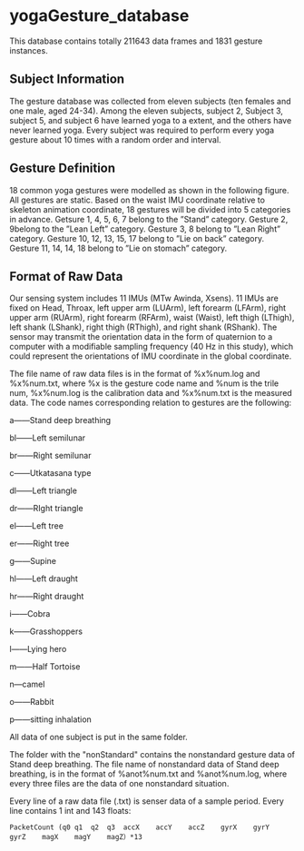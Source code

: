 # yogaGesture_database

This database contains totally 211643 data frames and 1831 gesture instances.

## Subject Information

The gesture database was collected from eleven subjects (ten females and one male, aged 24-34). Among the eleven subjects, subject 2, Subject 3, subject 5, and subject 6 have learned yoga to a extent, and the others have never learned yoga. Every subject was required to perform every yoga gesture about 10 times with a random order and interval.

## Gesture Definition

18 common yoga gestures were modelled as shown in the following figure. All gestures are static. Based on the waist IMU coordinate relative to skeleton animation coordinate, 18 gestures will be divided into 5 categories in advance. Getsure 1, 4, 5, 6, 7 belong to the ”Stand” category. Gesture 2, 9belong to the ”Lean Left” category. Gesture 3, 8 belong to ”Lean Right” category. Gesture 10, 12, 13, 15, 17 belong to ”Lie on back” category. Gesture 11, 14, 14, 18 belong to ”Lie on stomach” category.



## Format of Raw Data

Our sensing system includes 11 IMUs (MTw Awinda, Xsens). 11 IMUs are fixed on Head, Throax, left upper arm (LUArm), left forearm (LFArm), right upper arm (RUArm), right forearm (RFArm), waist (Waist), left thigh (LThigh), left shank (LShank), right thigh (RThigh), and right shank (RShank). The sensor may transmit the orientation data in the form of quaternion to a computer with a modifiable sampling frequency (40 Hz in this study), which could represent the orientations of IMU coordinate in the global coordinate.

The file name of raw data files is in the format of %x%num.log and %x%num.txt, where %x is the gesture code name and %num is the trile num, %x%num.log is the calibration data and %x%num.txt is the measured data. The code names corresponding relation to gestures are the following:

a——Stand deep breathing

bl——Left semilunar

br——Right semilunar

c——Utkatasana type

dl——Left triangle

dr——RIght triangle

el——Left tree

er——Right tree

g——Supine

hl——Left draught

hr——Right draught

i——Cobra

k——Grasshoppers

l——Lying hero

m——Half Tortoise

n—camel

o——Rabbit

p——sitting inhalation

All data of one subject is put in the same folder. 

The folder with the "nonStandard" contains the nonstandard gesture data of Stand deep breathing. The file name of nonstandard data of Stand deep breathing, is in the format of %anot%num.txt and %anot%num.log, where every three files are the data of one nonstandard situation.  

Every line of a raw data file (.txt) is senser data of a sample period. Every line contains 1 int and 143 floats:

```
PacketCount	(q0	q1	q2	q3	accX	accY	accZ	gyrX	gyrY	gyrZ	magX	magY	magZ）*13
```
